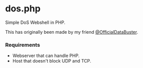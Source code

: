 # dos.php
Simple DoS Webshell in PHP.

This has originally been made by my friend [@OfficialDataBuster](https://github.com/OfficialDataBuster/).

### Requirements
* Webserver that can handle PHP.
* Host that doesn't block UDP and TCP.
